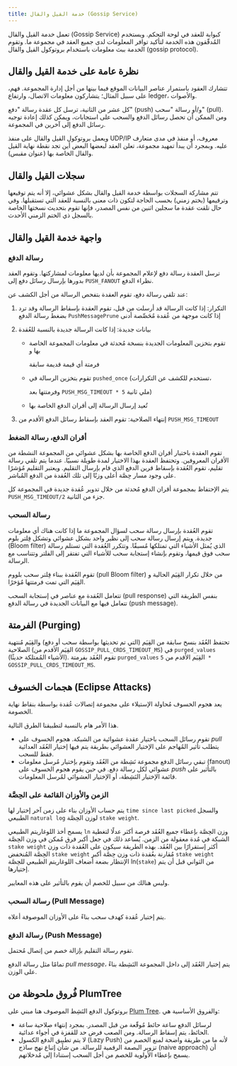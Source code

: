 ```yaml
---
title: خدمة القيل والقال (Gossip Service)
---
```


تعمل خدمة القيل والقال (Gossip Service) كبوابة للعقد في لوحة التحكم. ويستخدم المُدقّقون هذه الخدمة لتأكيد توافر المعلومات لدى جميع العقد في مجموعة ما. وتقوم الخدمة ببث معلومات باستخدام بروتوكول القيل والقال (gossip protocol).

## نظرة عامة على خدمة القيل والقال

تتشارك العقود باستمرار عناصر البيانات الموقع فيما بينها من أجل إدارة المجموعة. فهم، على سبيل المثال؛ يتشاركون معلومات الاتصال، وارتفاع ledger، والأصوات.

كل عشر من الثانية، ترسل كل عقدة رسالة "دفع" (push) و/أو رسالة "سحب" (pull). ومن الممكن أن تحصل رسائل الدفع والسحب على استجابات، ويمكن كذلك إعادة توجيه رسائل الدفع إلى آخرين في المجموعة.

ويعمل بروتوكول القيل والقال على منفذ UDP/IP معروف، أو منفذ في مدى متعارف عليه. وبمجرد أن يبدأ تمهيد مجموعة، تعلن العقد لبعضها البعض أين تجد نقطة نهاية القيل والقال الخاصة بها \(عنوان مقبس\).

## سجلات القيل والقال

تتم مشاركة السجلات بواسطة خدمة القيل والقال بشكل عشوائي، إلا أنه يتم توقيعها وترقيمها \(بختم زمني\) بحسب الحاجة لتكون ذات معنى بالنسبة للعقد التي تستقبلها. وفي حال تلقت عقدة ما سجلين اثنين من نفس المصدر، فإنها تقوم بتحديث نسختها الخاصة بالسجل ذي الختم الزمني الأحدث.

## واجهة خدمة القيل والقال

### رسالة الدفع

ترسل العقدة رسالة دفع لإعلام المجموعة بأن لديها معلومات لمشاركتها. وتقوم العقد بدورها بإرسال رسائل دفع إلى `PUSH_FANOUT` نظراء الدفع.

عند تلقي رسالة دفع، تقوم العقدة بتفحص الرسالة من أجل الكشف عن:

1. التكرار: إذا كانت الرسالة قد أرسلت من قبل، تقوم العقدة بإسقاط الرسالة وقد ترد بضغط رسالة الدفع `PushMessagePrune` إذا كانت موجهة من عُقدة مُحَصِّصة أدنى
2. بيانات جديدة: إذا كانت الرسالة جديدة بالنسبة للعُقدة

   - تقوم بتخزين المعلومات الجديدة بنسخة مُحدثة في معلومات المجموعة الخاصة بها و

     فرمتة أي قيمة قديمة سابقة

   - تقوم بتخزين الرسالة في `pushed_once` \(تستخدم للكشف عن التكرارات،

     وفرمتتها بعد `PUSH_MSG_TIMEOUT * 5` ملي ثانية\)

   - تُعيد إرسال الرسالة إلى أقران الدفع الخاصة بها

3. إنتهاء الصلاحية: تقوم العقد بإسقاط رسائل الدفع الأقدم من `PUSH_MSG_TIMEOUT`

### أقران الدفع، رسالة الضغط

تقوم العقدة باختيار أقران الدفع الخاصة بها بشكل عشوائي من المجموعة النشطة من الأقران المعروفين. وتحتفظ العقدة بهذا الاختيار لمدة طويلة نسبيًا. عندما يتم تلقي رسالة تقليم، تقوم العُقدة بإسقاط قرين الدفع الذي قام بإرسال التقليم. ويعتبر التقليم مُؤشرًا على وجود مسار حِصَّة أعلى وزنًا إلى تلك العُقدة من الدفع المُباشر.

يتم الإحتفاظ بمجموعة أقران الدفع مُحدثة من خلال تدوير عُقدة جديدة في المجموعة كل `PUSH_MSG_TIMEOUT/2` جزء من الثانية.

### رسالة السحب

تقوم العُقدة بإرسال رسالة سحب لسؤال المجموعة ما إذا كانت هناك أي معلومات جديدة. ويتم إرسال رسالة سحب إلى نظير واحد بشكل عشوائي وتشكل فِلتر بلوم (Bloom filter) الذي يُمثل الأشياء التي تمتلكها مُسبقًا. وتتكرر العُقدة التي تستلم رسالة سحب فوق قيمها، وتقوم بإنشاء إستجابة سحب للأشياء التي تفتقر إلى الفلتر وتتناسب مع الرسالة.

تقوم العُقدة ببناء فِلتر سحب بلووم (pull Bloom filter) من خلال تكرار القِيَم الحالية و القِيَم التي تمت فرمتتها مُؤخرًا.

تتعامل العُقدة مع عناصر في إستجابة السحب (pull response) بنفس الطريقة التي تتعامل فيها مع البيانات الجديدة في رسالة الدفع (push message).

## الفرمتة (Purging)

تحتفظ العُقَد بنسخ سابقة من القِيَم \(التي تم تحديثها بواسطة سحب أو دفع\) والقِيَم مُنتهية الصلاحية \(القِيَم الأقدم من `GOSSIP_PULL_CRDS_TIMEOUT_MS`\) في `purged_values` \(الأشياء المُمتلكة حديثًا\). تقوم العُقَد بفرمتة `purged_values` القِيَم الأقدم من `5 * GOSSIP_PULL_CRDS_TIMEOUT_MS`.

## هجمات الخسوف (Eclipse Attacks)

يعد هجوم الخسوف مُحاولة الإستيلاء على مجموعة إتصالات عُقدة بواسطة بنقاط نهاية الخصومة.

هذا الأمر هام بالنسبة لتطبيقنا الطرق التالية.

- تقوم رسائل السحب باختيار عقدة عشوائية من الشبكة. هجوم الخسوف على _pull_ يتطلب تأثير المُهاجم على الإختيار العشوائي بطريقة يتم فيها إختيار العُقَد العدائية فقط للسحب.
- تبقي رسائل الدفع مجموعة نَشِطة من العُقَد وتقوم بإختيار مُرسل معلومات (fanout) عشوائي لكل رسالة دفع. في حين يقوم هجوم الخسوف على _push_ بالتأثير على قائمة الإختيار النَشِطة، أو الإختيار العشوائي لمُرسل المعلومات.

### الزمن والأوزان القائمة على الحِصَّة

يتم حساب الأوزان بناء على زمن آخر إختيار لها `time since last picked` والسجل الطبيعي `natural log` لوزن الحِصَّة `stake weight`.

يسمح أخذ اللوغاريتم الطبيعي `ln` وزن الحِصَّة بإعطاء جميع العُقَد فرصة أكثر عدلًا لتغطية الشبكة في مُدة معقولة من الزمن. يُساعد ذلك في جعل أكبر فرق مُمكن في وزن الحِصَّة `stake weight` أكثر إستقرارًا بين العُقَد. بهذه الطريقة سيكون على العُقدة ذات وزن الحِصَّة المُنخفض `stake weight` مُقارنة بعُقدة ذات وزن حِصَّة أكبر `stake weight` الإنتظار بضعة أضعاف اللوغاريتم الطبيعي للحِصَّة ln\(`stake`\) من الثواني قبل أن يتم إختيارها.

وليس هنالك من سبيل للخصم أن يقوم بالتأثير على هذه المعايير.

### رسالة السحب (Pull Message)

يتم إختيار عُقدة كهدف سحب بناءً على الأوزان الموصوفة أعلاه.

### رسالة الدفع (Push Message)

تقوم رسالة التقليم بإزالة خصم من إتصال مُحتمل.

تمامًا مثل رسالة الدفع _pull message_، يتم إختيار العُقَد إلى داخل المجموعة النَشِطة بناءً على الوزن.

## فُروق ملحوظة من PlumTree

بروتوكول الدفع النَشِط الموصوف هنا مبني على [Plum Tree](https://haslab.uminho.pt/sites/default/files/jop/files/lpr07a.pdf). والفروق الأساسية هي:

- لرسائل الدفع ساعة حائط مُوقّعة من قبل المصدر. بمجرد إنتهاء صلاحية ساعة الحائظ، يتم إسقاط الرسالة. ومن الصعب فرض حد للقفزة في أجواء عدائية.
- لا يتم تطبيق الدفع الكسول (Lazy Push) لأنه ما من طريقة واضحة لمنع الخصم من تزوير البصمة الرقمية للرسالة. من شأن إتباع نهج ساذج (naive approach) أن يسمح بإعطاء الأولوية للخصم من أجل السحب إستنادا إلى مُدخلاتهم.
